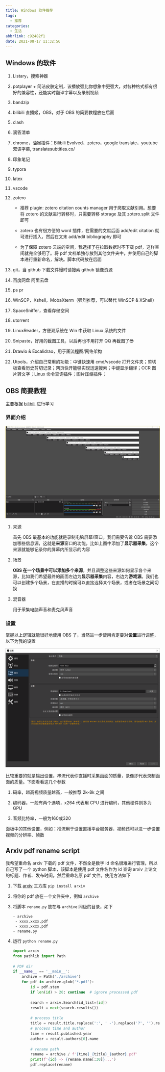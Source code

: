 ```yaml
---
title: Windows 软件推荐
tags:
  - 推荐
categories:
  - 生活
abbrlink: c92482f1
date: 2021-08-17 11:32:56
---
```

## Windows 的软件

1. Listary，搜索神器

2. potplayer + 简洁皮肤定制，该播放强比你想象中更强大，对各种格式都有很好的兼容性，还能实时翻译字幕以及录制视频

3. bandzip

4. bilibili 直播姬，OBS，对于 OBS 的简要教程放在后面

5. clash

6. 滴答清单

7. chrome，油猴插件：Bilibili Evolved，zotero，google translate，youtube 双语字幕, translatesubtitles.co/

8. 印象笔记

9. typora

10. latex

11. vscode

12. zotero

    - 推荐 plugin: zotero citation counts manager 用于爬取文献引用。想要将 zotero 的文献进行转移时，只需要转移 storage 及其 zotero.split 文件即可

    - zotero 也有很方便的 word 插件，在需要的文献后面 add/edit citation 就可进行插入，然后在文末 add/edit bibliography 即可
    - 为了保障 zotero 云端的空间，我选择了在拉取数据时不下载 pdf，这样空间就完全够用了。将 pdf 文档单独存放到其他文件夹中，并使用自己的脚本进行重新命名，解决。脚本代码放在后面

13. git，当 github 下载文件慢时请搜索 github 镜像资源

14. 百度网盘 阿里云盘

15. ps pr

17. WinSCP，Xshell，MobaXterm（强烈推荐，可以替代 WinSCP & XShell）

18. SpaceSniffer，查看存储空间

19. utorrent

20. LinuxReader，方便双系统在 Win 中获取 Linux 系统的文件

21. Snipaste，好用的截图工具，以后再也不用打开 QQ 再截图了😎

22. Drawio & Excalidrao，用于画流程图/网络架构

24. Utools，介绍自己常用的功能：中键快速用 cmd/vscode 打开文件夹；剪切板查看历史剪切记录；网页快开能够实现迅速搜索；中键显示翻译；OCR 图片转文字；Linux 命令查询插件；图片压缩插件；

## OBS 简要教程

主要根据 [bilibili](https://www.bilibili.com/video/BV1wt4y1Q7rV?p=1) 进行学习

### 界面介绍

<img src="windows software/image-20210916200411505.png" style="zoom:80%;" />

1. 来源

   首先 OBS 最基本的功能就是录制电脑屏幕/窗口。我们需要告诉 OBS 需要添加哪些信息源，这就是**来源**窗口的功能。比如上图中添加了**显示器采集**，这个来源就能够记录你的屏幕内所显示的内容

2. 场景

   **OBS 在一个场景中可以添加多个来源**，并且调整这些来源如何显示各个来源，比如我们希望最终的画面左边为**显示器采集**内容，右边为**游戏源**。我们也可以创建多个场景，在直播的时候可以直接选择某个场景，或者在场景之间切换

3. 混音器

   用于采集电脑声音和麦克风声音

###  设置

掌握以上逻辑就能很好地使用 OBS 了，当然进一步使用肯定要对**设置**进行调整，以下为我的设置

<img src="windows software/image-20210916201726253.png" style="zoom: 67%;" />

比较重要的就是输出设置，串流代表你直播时采集画面的质量，录像即代表录制画面的质量。下面看看这几个参数

1. 码率，越高视频质量越高，一般推荐 2k-8k 之间
2. 编码器，一般有两个选项，x264 代表用 CPU 进行编码，其他硬件则多为 GPU

3. 音频比特率，一般为160或320

面板中的其他设置，例如：推流用于设置直播平台服务器，视频还可以进一步设置视频的分辨率、帧数

## Arxiv pdf rename script

我希望重命名 arxiv 下载的 pdf 文件，不然全是数字 id 命名很难进行管理，所以自己写了一个 python 脚本，该脚本是使用 pdf 文件名作为 id 查询 arxiv 上论文的标题、作者、发布时间，然后重命名原 pdf 文件。使用方法如下

1. 下载 [arxiv](https://github.com/lukasschwab/arxiv.py) 三方库 `pip install arxiv`

2. 将你的 pdf 放在一个文件夹中，例如 `archive`

3. 将脚本 `rename.py` 放在与 `archive` 同级的目录，如下

   ```
   - archive
   	- xxxx.xxxx.pdf
   	- xxxx.xxxx.pdf
   - rename.py
   ```

4. 运行 `python rename.py`

   ```python
   import arxiv
   from pathlib import Path
   
   # PDF dir
   if __name__ == '__main__':
       archive = Path('./archive')
       for pdf in archive.glob('*.pdf'):
           id = pdf.stem
           if len(id) > 20: continue  # ignore processed pdf
   
           search = arxiv.Search(id_list=[id])
           result = next(search.results())
           
           # process title
           title = result.title.replace(':', ' -').replace('?', '').replace('*', '')[:220]
           # process time and author
           time = result.published.year
           author = result.authors[0].name
   
           # rename path
           rename = archive / f'{time}_{title}_{author}.pdf'
           print(f'{id} -> {rename.name[:30]}...')
           pdf.replace(rename)
   ```
